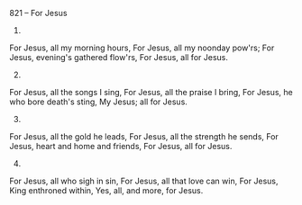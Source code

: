 821 – For Jesus


1.
For Jesus, all my morning hours,
For Jesus, all my noonday pow'rs;
For Jesus, evening's gathered flow'rs,
For Jesus, all for Jesus.

2.
For Jesus, all the songs I sing,
For Jesus, all the praise I bring,
For Jesus, he who bore death's sting,
My Jesus; all for Jesus.

3.
For Jesus, all the gold he leads,
For Jesus, all the strength he sends,
For Jesus, heart and home and friends,
For Jesus, all for Jesus.

4.
For Jesus, all who sigh in sin,
For Jesus, all that love can win,
For Jesus, King enthroned within,
Yes, all, and more, for Jesus.
